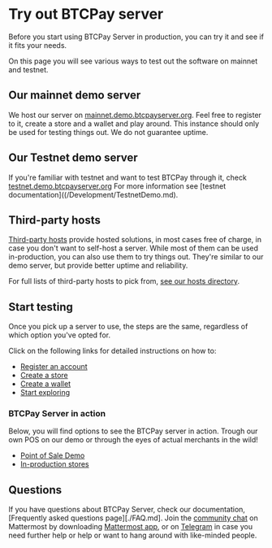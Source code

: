 # Try out BTCPay server

Before you start using BTCPay Server in production, you can try it and see if it fits your needs.

On this page you will see various ways to test out the software on mainnet and testnet.

## Our mainnet demo server

We host our server on [mainnet.demo.btcpayserver.org](https://mainnet.demo.btcpayserver.org/login).
Feel free to register to it, create a store and a wallet and play around.
This instance should only be used for testing things out. We do not guarantee uptime.

## Our Testnet demo server

If you're familiar with testnet and want to test BTCPay through it, check [testnet.demo.btcpayserver.org](https://testnet.demo.btcpayserver.org/) For more information see [testnet documentation]((/Development/TestnetDemo.md).

## Third-party hosts

[Third-party hosts](./Deployment/ThirdPartyHosting.md) provide hosted solutions, in most cases free of charge, in case you don't want to self-host a server. While most of them can be used in-production, you can also use them to try things out. They're similar to our demo server, but provide better uptime and reliability.

For full lists of third-party hosts to pick from, [see our hosts directory](https://directory.btcpayserver.org/filter/hosts).

## Start testing

Once you pick up a server to use, the steps are the same, regardless of which option you've opted for.

Click on the following links for detailed instructions on how to:
* [Register an account](./RegisterAccount.md)
* [Create a store](./CreateStore.md)
* [Create a wallet](./WalletSetup.md)
* [Start exploring](./WhatsNext.md)

### BTCPay Server in action

Below, you will find options to see the BTCPay server in action. Trough our own POS on our demo or through the eyes of actual merchants in the wild!

* [Point of Sale Demo](https://mainnet.demo.btcpayserver.org/apps/87kj5yKay8mB4UUZcJhZH5TqDKMD3CznjwLjiu1oYZXe/pos)
* [In-production stores](https://directory.btcpayserver.org)

## Questions

If you have questions about BTCPay Server, check our documentation, [Frequently asked questions page][./FAQ.md]. Join the [community chat](https://chat.btcpayserver.org/) on Mattermost by downloading [Mattermost app](https://mattermost.com/download/), or on [Telegram](https://t.me/btcpayserver) in case you need further help or help or want to hang around with like-minded people.
